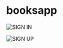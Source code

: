 # booksapp

![SIGN IN](https://i.hizliresim.com/gjd3htp.png)

![SIGN UP](https://i.hizliresim.com/6gtwgmd.png)
